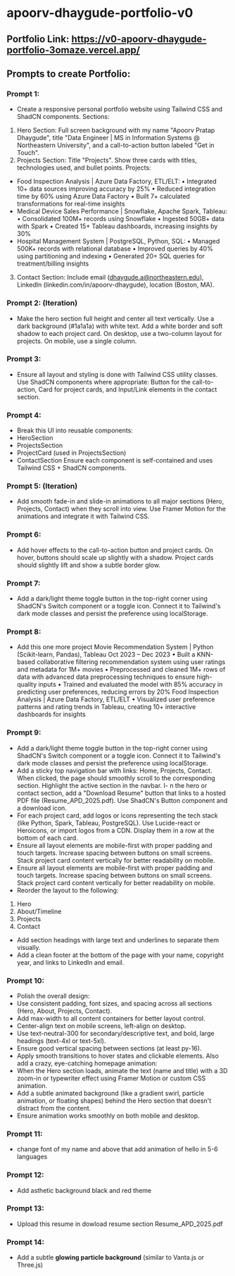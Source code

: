 # apoorv-dhaygude-portfolio-v0

## Portfolio Link: https://v0-apoorv-dhaygude-portfolio-3omaze.vercel.app/

## Prompts to create Portfolio:


### Prompt 1:
- Create a responsive personal portfolio website using Tailwind CSS and ShadCN components.
Sections:
1. Hero Section: Full screen background with my name "Apoorv Pratap Dhaygude", title "Data Engineer | MS in Information Systems @ Northeastern University", and a call-to-action button labeled "Get in Touch".
2. Projects Section: Title "Projects". Show three cards with titles, technologies used, and bullet points. Projects:
  - Food Inspection Analysis | Azure Data Factory, ETL/ELT: 
    • Integrated 10+ data sources improving accuracy by 25%
    • Reduced integration time by 60% using Azure Data Factory
    • Built 7+ calculated transformations for real-time insights
  - Medical Device Sales Performance | Snowflake, Apache Spark, Tableau: 
    • Consolidated 100M+ records using Snowflake
    • Ingested 50GB+ data with Spark
    • Created 15+ Tableau dashboards, increasing insights by 30%
  - Hospital Management System | PostgreSQL, Python, SQL:
    • Managed 500K+ records with relational database
    • Improved queries by 40% using partitioning and indexing
    • Generated 20+ SQL queries for treatment/billing insights
3. Contact Section: Include email (dhaygude.a@northeastern.edu), LinkedIn (linkedin.com/in/apoorv-dhaygude), location (Boston, MA).


### Prompt 2: (Iteration)
- Make the hero section full height and center all text vertically. Use a dark background (#1a1a1a) with white text. Add a white border and soft shadow to each project card. On desktop, use a two-column layout for projects. On mobile, use a single column.


### Prompt 3: 
- Ensure all layout and styling is done with Tailwind CSS utility classes. Use ShadCN components where appropriate: Button for the call-to-action, Card for project cards, and Input/Link elements in the contact section.


### Prompt 4:
- Break this UI into reusable components:
- HeroSection
- ProjectsSection
- ProjectCard (used in ProjectsSection)
- ContactSection
Ensure each component is self-contained and uses Tailwind CSS + ShadCN components.


### Prompt 5: (Iteration)
- Add smooth fade-in and slide-in animations to all major sections (Hero, Projects, Contact) when they scroll into view. Use Framer Motion for the animations and integrate it with Tailwind CSS.


### Prompt 6:
- Add hover effects to the call-to-action button and project cards. On hover, buttons should scale up slightly with a shadow. Project cards should slightly lift and show a subtle border glow.


### Prompt 7:
- Add a dark/light theme toggle button in the top-right corner using ShadCN's Switch component or a toggle icon. Connect it to Tailwind's dark mode classes and persist the preference using localStorage.


### Prompt 8:
- Add this one more project Movie Recommendation System | Python (Scikit-learn, Pandas), Tableau Oct 2023 – Dec 2023
• Built a KNN-based collaborative filtering recommendation system using user ratings and metadata for 1M+ movies
• Preprocessed and cleaned 1M+ rows of data with advanced data preprocessing techniques to ensure high-quality inputs
• Trained and evaluated the model with 85% accuracy in predicting user preferences, reducing errors by 20%
Food Inspection Analysis | Azure Data Factory, ETL/ELT
• Visualized user preference patterns and rating trends in Tableau, creating 10+ interactive dashboards for insights


### Prompt 9:
- Add a dark/light theme toggle button in the top-right corner using ShadCN's Switch component or a toggle icon. Connect it to Tailwind's dark mode classes and persist the preference using localStorage.
- Add a sticky top navigation bar with links: Home, Projects, Contact. When clicked, the page should smoothly scroll to the corresponding section. Highlight the active section in the navbar.
I- n the hero or contact section, add a "Download Resume" button that links to a hosted PDF file (Resume_APD_2025.pdf). Use ShadCN's Button component and a download icon.
- For each project card, add logos or icons representing the tech stack (like Python, Spark, Tableau, PostgreSQL). Use Lucide-react or Heroicons, or import logos from a CDN. Display them in a row at the bottom of each card.
- Ensure all layout elements are mobile-first with proper padding and touch targets. Increase spacing between buttons on small screens. Stack project card content vertically for better readability on mobile.
- Ensure all layout elements are mobile-first with proper padding and touch targets. Increase spacing between buttons on small screens. Stack project card content vertically for better readability on mobile.
- Reorder the layout to the following:
1. Hero
2. About/Timeline
3. Projects
4. Contact
- Add section headings with large text and underlines to separate them visually.
- Add a clean footer at the bottom of the page with your name, copyright year, and links to LinkedIn and email.


### Prompt 10:
- Polish the overall design:
- Use consistent padding, font sizes, and spacing across all sections (Hero, About, Projects, Contact).
- Add max-width to all content containers for better layout control.
- Center-align text on mobile screens, left-align on desktop.
- Use text-neutral-300 for secondary/descriptive text, and bold, large headings (text-4xl or text-5xl).
- Ensure good vertical spacing between sections (at least py-16).
- Apply smooth transitions to hover states and clickable elements.
Also add a crazy, eye-catching homepage animation:
- When the Hero section loads, animate the text (name and title) with a 3D zoom-in or typewriter effect using Framer Motion or custom CSS animation.
- Add a subtle animated background (like a gradient swirl, particle animation, or floating shapes) behind the Hero section that doesn't distract from the content.
- Ensure animation works smoothly on both mobile and desktop.


### Prompt 11:
- change font of my name and above that add animation of hello in 5-6 languages


### Prompt 12:
- Add asthetic background black and red theme


### Prompt 13:
- Upload this resume in dowload resume section Resume_APD_2025.pdf


### Prompt 14:
- Add a subtle **glowing particle background** (similar to Vanta.js or Three.js)



